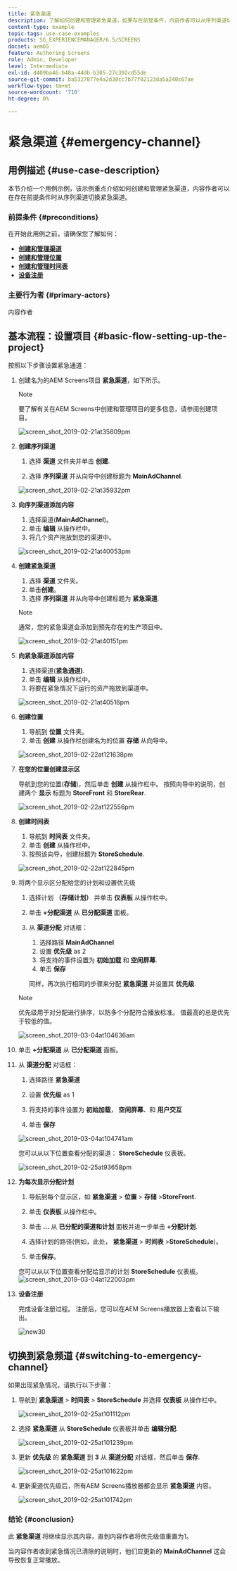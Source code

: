 ```yaml
---
title: 紧急渠道
description: 了解如何创建和管理紧急渠道，如果存在前提条件，内容作者可以从序列渠道切换紧急渠道。
content-type: example
topic-tags: use-case-examples
products: SG_EXPERIENCEMANAGER/6.5/SCREENS
docset: aem65
feature: Authoring Screens
role: Admin, Developer
level: Intermediate
exl-id: d409ba46-b48a-44db-b305-27c392cd55de
source-git-commit: ba5327077e4a2d30cc7b77f02123da5a240c67ae
workflow-type: tm+mt
source-wordcount: '710'
ht-degree: 0%

---
```


# 紧急渠道 {#emergency-channel}

## 用例描述 {#use-case-description}

本节介绍一个用例示例，该示例重点介绍如何创建和管理紧急渠道，内容作者可以在存在前提条件时从序列渠道切换紧急渠道。

### 前提条件 {#preconditions}

在开始此用例之前，请确保您了解如何：

* **[创建和管理渠道](managing-channels.md)**
* **[创建和管理位置](managing-locations.md)**
* **[创建和管理时间表](managing-schedules.md)**
* **[设备注册](device-registration.md)**

### 主要行为者 {#primary-actors}

内容作者

## 基本流程：设置项目 {#basic-flow-setting-up-the-project}

按照以下步骤设置紧急通道：

1. 创建名为的AEM Screens项目 **紧急渠道**，如下所示。

   >[!NOTE]
   >要了解有关在AEM Screens中创建和管理项目的更多信息，请参阅创建项目。

   ![screen_shot_2019-02-21at35809pm](assets/screen_shot_2019-02-21at35809pm.png)

1. **创建序列渠道**

   1. 选择 **渠道** 文件夹并单击 **创建**.

   1. 选择 **序列渠道** 并从向导中创建标题为 **MainAdChannel**.

   ![screen_shot_2019-02-21at35932pm](assets/screen_shot_2019-02-21at35932pm.png)

1. **向序列渠道添加内容**

   1. 选择渠道(**MainAdChannel**)。
   1. 单击 **编辑** 从操作栏中。
   1. 将几个资产拖放到您的渠道中。

   ![screen_shot_2019-02-21at40053pm](assets/screen_shot_2019-02-21at40053pm.png)

1. **创建紧急渠道**

   1. 选择 **渠道** 文件夹。
   1. 单击&#x200B;**创建**。
   1. 选择 **序列渠道** 并从向导中创建标题为 **紧急渠道**.

   >[!NOTE]
   >
   >通常，您的紧急渠道会添加到预先存在的生产项目中。

   ![screen_shot_2019-02-21at40151pm](assets/screen_shot_2019-02-21at40151pm.png)

1. **向紧急渠道添加内容**

   1. 选择渠道(**紧急通道)**.
   1. 单击 **编辑** 从操作栏中。
   1. 将要在紧急情况下运行的资产拖放到渠道中。

   ![screen_shot_2019-02-21at40516pm](assets/screen_shot_2019-02-21at40516pm.png)

1. **创建位置**

   1. 导航到 **位置** 文件夹。
   1. 单击 **创建** 从操作栏创建名为的位置 **存储** 从向导中。

   ![screen_shot_2019-02-22at121638pm](assets/screen_shot_2019-02-22at121638pm.png)

1. **在您的位置创建显示区**

   导航到您的位置(**存储**)，然后单击 **创建** 从操作栏中。 按照向导中的说明，创建两个 **显示** 标题为 **StoreFront** 和 **StoreRear**.

   ![screen_shot_2019-02-22at122556pm](assets/screen_shot_2019-02-22at122556pm.png)

1. **创建时间表**

   1. 导航到 **时间表** 文件夹。
   1. 单击 **创建** 从操作栏中。
   1. 按照该向导，创建标题为 **StoreSchedule**.

   ![screen_shot_2019-02-22at122845pm](assets/screen_shot_2019-02-22at122845pm.png)

1. 将两个显示区分配给您的计划和设置优先级

   1. 选择计划 **（存储计划）** 并单击 **仪表板** 从操作栏中。

   1. 单击 **+分配渠道** 从 **已分配渠道** 面板。

   1. 从 **渠道分配** 对话框：

      1. 选择路径 **MainAdChannel**
      1. 设置 **优先级** as 2
      1. 将支持的事件设置为 **初始加载** 和 **空闲屏幕**.
      1. 单击 **保存**

      同样，再次执行相同的步骤来分配 **紧急渠道** 并设置其 **优先级**.

   >[!NOTE]
   >
   >优先级用于对分配进行排序，以防多个分配符合播放标准。 值最高的总是优先于较低的值。

   ![screen_shot_2019-03-04at104636am](assets/screen_shot_2019-03-04at104636am.png)

1. 单击 **+分配渠道** 从 **已分配渠道** 面板。

1. 从 **渠道分配** 对话框：

   1. 选择路径 **紧急渠道**
   1. 设置 **优先级** as 1

   1. 将支持的事件设置为 **初始加载**， **空闲屏幕**、和 **用户交互**

   1. 单击 **保存**

   ![screen_shot_2019-03-04at104741am](assets/screen_shot_2019-03-04at104741am.png)

   您可以从以下位置查看分配的渠道： **StoreSchedule** 仪表板。

   ![screen_shot_2019-02-25at93658pm](assets/screen_shot_2019-02-25at93658pm.png)

1. **为每次显示分配计划**

   1. 导航到每个显示区，如 **紧急渠道** > **位置** > **存储** >**StoreFront**.

   1. 单击 **仪表板** 从操作栏中。
   1. 单击 **...** 从 **已分配的渠道和计划** 面板并进一步单击 **+分配计划**.

   1. 选择计划的路径(例如，此处， **紧急渠道** > **时间表** >**StoreSchedule**)。

   1. 单击&#x200B;**保存**。

   您可以从以下位置查看分配给显示的计划 **StoreSchedule** 仪表板。
   ![screen_shot_2019-03-04at122003pm](assets/screen_shot_2019-03-04at122003pm.png)

1. **设备注册**

   完成设备注册过程。 注册后，您可以在AEM Screens播放器上查看以下输出。

   ![new30](assets/new30.gif)

## 切换到紧急频道 {#switching-to-emergency-channel}

如果出现紧急情况，请执行以下步骤：

1. 导航到 **紧急渠道** > **时间表** > **StoreSchedule** 并选择 **仪表板** 从操作栏中。

   ![screen_shot_2019-02-25at101112pm](assets/screen_shot_2019-02-25at101112pm.png)

1. 选择 **紧急渠道** 从 **StoreSchedule** 仪表板并单击 **编辑分配**.

   ![screen_shot_2019-02-25at101239pm](assets/screen_shot_2019-02-25at101239pm.png)

1. 更新 **优先级** 的 **紧急渠道** 到 **3** 从 **渠道分配** 对话框，然后单击 **保存**.

   ![screen_shot_2019-02-25at101622pm](assets/screen_shot_2019-02-25at101622pm.png)

1. 更新渠道优先级后，所有AEM Screens播放器都会显示 **紧急渠道** 内容。

   ![screen_shot_2019-02-25at101742pm](assets/screen_shot_2019-02-25at101742pm.png)

### 结论 {#conclusion}

此 **紧急渠道** 将继续显示其内容，直到内容作者将优先级值重置为1。

当内容作者收到紧急情况已清除的说明时，他们应更新的 **MainAdChannel** 这会导致恢复正常播放。
